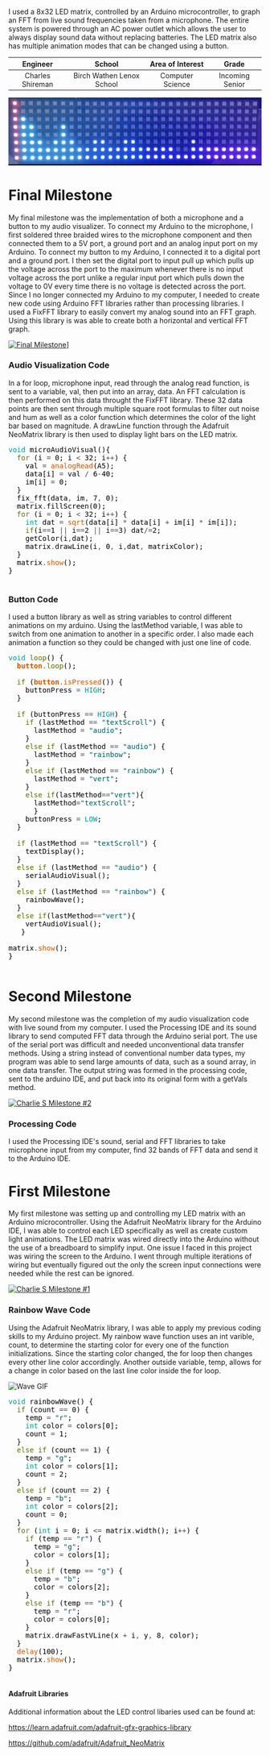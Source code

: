 I used a 8x32 LED matrix, controlled by an Arduino microcontroller, to graph an FFT from live sound frequencies taken from a microphone. The entire system is powered through an AC power outlet which allows the user to always display sound data without replacing batteries. The LED matrix also has multiple animation modes that can be changed using a button. 

| **Engineer** | **School** | **Area of Interest** | **Grade** |
|:--:|:--:|:--:|:--:|
| Charles Shireman | Birch Wathen Lenox School | Computer Science | Incoming Senior

![Headstone Image](https://github.com/CharlesShireman/CharlesShiremans_BSE_Portfolio/raw/gh-pages/Attachment0.jpeg)
  
# Final Milestone
My final milestone was the implementation of both a microphone and a button to my audio visualizer. To connect my Arduino to the microphone, I first soldered three braided wires to the microphone component and then connected them to a 5V port, a ground port and an analog input port on my Arduino. To connect my button to my Arduino, I connected it to a digital port and a ground port. I then set the digital port to input pull up which pulls up the voltage across the port to the maximum whenever there is no input voltage across the port unlike a regular input port which pulls down the voltage to 0V every time there is no voltage is detected across the port. Since I no longer connected my Arduino to my computer, I needed to create new code using Arduino FFT libraries rather than processing libraries. I used a FixFFT library to easily convert my analog sound into an FFT graph. Using this library is was able to create both a horizontal and vertical FFT graph.

[![Final Milestone](https://res.cloudinary.com/marcomontalbano/image/upload/v1632717156/video_to_markdown/images/youtube--eIDTxj1KyaQ-c05b58ac6eb4c4700831b2b3070cd403.jpg)](https://www.youtube.com/watch?v=eIDTxj1KyaQ "Charlie S Milestone #3")]

### Audio Visualization Code
In a for loop, microphone input, read through the analog read function, is sent to a variable, val, then put into an array, data. An FFT calculation is then performed on this data throught the FixFFT library. These 32 data points are then sent through multiple square root formulas to filter out noise and hum as well as a color function which determines the color of the light bar based on magnitude. A drawLine function through the Adafruit NeoMatrix library is then used to display light bars on the LED matrix.
<pre>
<font color="#00979c">void</font> <font color="#000000">microAudioVisual</font><font color="#000000">(</font><font color="#000000">)</font><font color="#000000">{</font>
 &nbsp;<font color="#5e6d03">for</font> <font color="#000000">(</font><font color="#000000">i</font> <font color="#434f54">=</font> <font color="#000000">0</font><font color="#000000">;</font> <font color="#000000">i</font> <font color="#434f54">&lt;</font> <font color="#000000">32</font><font color="#000000">;</font> <font color="#000000">i</font><font color="#434f54">++</font><font color="#000000">)</font> <font color="#000000">{</font>
 &nbsp;&nbsp;&nbsp;<font color="#000000">val</font> <font color="#434f54">=</font> <font color="#d35400">analogRead</font><font color="#000000">(</font><font color="#000000">A5</font><font color="#000000">)</font><font color="#000000">;</font> &nbsp;&nbsp;&nbsp;&nbsp;&nbsp;&nbsp;&nbsp;&nbsp;&nbsp;&nbsp;&nbsp;&nbsp;&nbsp;&nbsp;&nbsp;&nbsp;&nbsp;&nbsp;&nbsp;&nbsp;&nbsp;&nbsp;&nbsp;&nbsp;&nbsp;&nbsp;&nbsp;&nbsp;
 &nbsp;&nbsp;&nbsp;<font color="#000000">data</font><font color="#000000">[</font><font color="#000000">i</font><font color="#000000">]</font> <font color="#434f54">=</font> <font color="#000000">val</font> <font color="#434f54">&#47;</font> <font color="#000000">6</font><font color="#434f54">-</font><font color="#000000">40</font><font color="#000000">;</font> 
 &nbsp;&nbsp;&nbsp;<font color="#000000">im</font><font color="#000000">[</font><font color="#000000">i</font><font color="#000000">]</font> <font color="#434f54">=</font> <font color="#000000">0</font><font color="#000000">;</font>
 &nbsp;<font color="#000000">}</font>
 &nbsp;<font color="#000000">fix_fft</font><font color="#000000">(</font><font color="#000000">data</font><font color="#434f54">,</font> <font color="#000000">im</font><font color="#434f54">,</font> <font color="#000000">7</font><font color="#434f54">,</font> <font color="#000000">0</font><font color="#000000">)</font><font color="#000000">;</font> 
 &nbsp;<font color="#000000">matrix</font><font color="#434f54">.</font><font color="#000000">fillScreen</font><font color="#000000">(</font><font color="#000000">0</font><font color="#000000">)</font><font color="#000000">;</font>
 &nbsp;<font color="#5e6d03">for</font> <font color="#000000">(</font><font color="#000000">i</font> <font color="#434f54">=</font> <font color="#000000">0</font><font color="#000000">;</font> <font color="#000000">i</font> <font color="#434f54">&lt;</font> <font color="#000000">32</font><font color="#000000">;</font> <font color="#000000">i</font><font color="#434f54">++</font><font color="#000000">)</font> <font color="#000000">{</font>
 &nbsp;&nbsp;&nbsp;<font color="#00979c">int</font> <font color="#000000">dat</font> <font color="#434f54">=</font> <font color="#d35400">sqrt</font><font color="#000000">(</font><font color="#000000">data</font><font color="#000000">[</font><font color="#000000">i</font><font color="#000000">]</font> <font color="#434f54">*</font> <font color="#000000">data</font><font color="#000000">[</font><font color="#000000">i</font><font color="#000000">]</font> <font color="#434f54">+</font> <font color="#000000">im</font><font color="#000000">[</font><font color="#000000">i</font><font color="#000000">]</font> <font color="#434f54">*</font> <font color="#000000">im</font><font color="#000000">[</font><font color="#000000">i</font><font color="#000000">]</font><font color="#000000">)</font><font color="#000000">;</font>
 &nbsp;&nbsp;&nbsp;<font color="#5e6d03">if</font><font color="#000000">(</font><font color="#000000">i</font><font color="#434f54">==</font><font color="#000000">1</font> <font color="#434f54">||</font> <font color="#000000">i</font><font color="#434f54">==</font><font color="#000000">2</font> <font color="#434f54">||</font> <font color="#000000">i</font><font color="#434f54">==</font><font color="#000000">3</font><font color="#000000">)</font> <font color="#000000">dat</font><font color="#434f54">&#47;=</font><font color="#000000">2</font><font color="#000000">;</font>
 &nbsp;&nbsp;&nbsp;<font color="#000000">getColor</font><font color="#000000">(</font><font color="#000000">i</font><font color="#434f54">,</font><font color="#000000">dat</font><font color="#000000">)</font><font color="#000000">;</font>
 &nbsp;&nbsp;&nbsp;<font color="#000000">matrix</font><font color="#434f54">.</font><font color="#000000">drawLine</font><font color="#000000">(</font><font color="#000000">i</font><font color="#434f54">,</font> <font color="#000000">0</font><font color="#434f54">,</font> <font color="#000000">i</font><font color="#434f54">,</font><font color="#000000">dat</font><font color="#434f54">,</font> <font color="#000000">matrixColor</font><font color="#000000">)</font><font color="#000000">;</font>
 &nbsp;<font color="#000000">}</font>
 &nbsp;<font color="#000000">matrix</font><font color="#434f54">.</font><font color="#d35400">show</font><font color="#000000">(</font><font color="#000000">)</font><font color="#000000">;</font>
<font color="#000000">}</font>

</pre>
### Button Code
I used a button library as well as string variables to control different animations on my arduino. Using the lastMethod variable, I was able to switch from one animation to another in a specific order. I also made each animation a function so they could be changed with just one line of code. 
<pre>
<font color="#00979c">void</font> <font color="#5e6d03">loop</font><font color="#000000">(</font><font color="#000000">)</font> <font color="#000000">{</font>
 &nbsp;<b><font color="#d35400">button</font></b><font color="#434f54">.</font><font color="#5e6d03">loop</font><font color="#000000">(</font><font color="#000000">)</font><font color="#000000">;</font>

 &nbsp;<font color="#5e6d03">if</font> <font color="#000000">(</font><b><font color="#d35400">button</font></b><font color="#434f54">.</font><font color="#d35400">isPressed</font><font color="#000000">(</font><font color="#000000">)</font><font color="#000000">)</font> <font color="#000000">{</font>
 &nbsp;&nbsp;&nbsp;<font color="#000000">buttonPress</font> <font color="#434f54">=</font> <font color="#00979c">HIGH</font><font color="#000000">;</font>
 &nbsp;<font color="#000000">}</font>

 &nbsp;<font color="#5e6d03">if</font> <font color="#000000">(</font><font color="#000000">buttonPress</font> <font color="#434f54">==</font> <font color="#00979c">HIGH</font><font color="#000000">)</font> <font color="#000000">{</font>
 &nbsp;&nbsp;&nbsp;<font color="#5e6d03">if</font> <font color="#000000">(</font><font color="#000000">lastMethod</font> <font color="#434f54">==</font> <font color="#005c5f">&#34;textScroll&#34;</font><font color="#000000">)</font> <font color="#000000">{</font>
 &nbsp;&nbsp;&nbsp;&nbsp;&nbsp;<font color="#000000">lastMethod</font> <font color="#434f54">=</font> <font color="#005c5f">&#34;audio&#34;</font><font color="#000000">;</font>
 &nbsp;&nbsp;&nbsp;<font color="#000000">}</font>
 &nbsp;&nbsp;&nbsp;<font color="#5e6d03">else</font> <font color="#5e6d03">if</font> <font color="#000000">(</font><font color="#000000">lastMethod</font> <font color="#434f54">==</font> <font color="#005c5f">&#34;audio&#34;</font><font color="#000000">)</font> <font color="#000000">{</font>
 &nbsp;&nbsp;&nbsp;&nbsp;&nbsp;<font color="#000000">lastMethod</font> <font color="#434f54">=</font> <font color="#005c5f">&#34;rainbow&#34;</font><font color="#000000">;</font>
 &nbsp;&nbsp;&nbsp;<font color="#000000">}</font>
 &nbsp;&nbsp;&nbsp;<font color="#5e6d03">else</font> <font color="#5e6d03">if</font> <font color="#000000">(</font><font color="#000000">lastMethod</font> <font color="#434f54">==</font> <font color="#005c5f">&#34;rainbow&#34;</font><font color="#000000">)</font> <font color="#000000">{</font>
 &nbsp;&nbsp;&nbsp;&nbsp;&nbsp;<font color="#000000">lastMethod</font> <font color="#434f54">=</font> <font color="#005c5f">&#34;vert&#34;</font><font color="#000000">;</font>
 &nbsp;&nbsp;&nbsp;<font color="#000000">}</font>
 &nbsp;&nbsp;&nbsp;<font color="#5e6d03">else</font> <font color="#5e6d03">if</font><font color="#000000">(</font><font color="#000000">lastMethod</font><font color="#434f54">==</font><font color="#005c5f">&#34;vert&#34;</font><font color="#000000">)</font><font color="#000000">{</font>
 &nbsp;&nbsp;&nbsp;&nbsp;&nbsp;<font color="#000000">lastMethod</font><font color="#434f54">=</font><font color="#005c5f">&#34;textScroll&#34;</font><font color="#000000">;</font>
 &nbsp;&nbsp;&nbsp;&nbsp;&nbsp;<font color="#000000">}</font>
 &nbsp;&nbsp;&nbsp;<font color="#000000">buttonPress</font> <font color="#434f54">=</font> <font color="#00979c">LOW</font><font color="#000000">;</font>
 &nbsp;<font color="#000000">}</font>

 &nbsp;<font color="#5e6d03">if</font> <font color="#000000">(</font><font color="#000000">lastMethod</font> <font color="#434f54">==</font> <font color="#005c5f">&#34;textScroll&#34;</font><font color="#000000">)</font> <font color="#000000">{</font>
 &nbsp;&nbsp;&nbsp;<font color="#000000">textDisplay</font><font color="#000000">(</font><font color="#000000">)</font><font color="#000000">;</font>
 &nbsp;<font color="#000000">}</font>
 &nbsp;<font color="#5e6d03">else</font> <font color="#5e6d03">if</font> <font color="#000000">(</font><font color="#000000">lastMethod</font> <font color="#434f54">==</font> <font color="#005c5f">&#34;audio&#34;</font><font color="#000000">)</font> <font color="#000000">{</font>
 &nbsp;&nbsp;&nbsp;<font color="#000000">serialAudioVisual</font><font color="#000000">(</font><font color="#000000">)</font><font color="#000000">;</font>
 &nbsp;<font color="#000000">}</font>
 &nbsp;<font color="#5e6d03">else</font> <font color="#5e6d03">if</font> <font color="#000000">(</font><font color="#000000">lastMethod</font> <font color="#434f54">==</font> <font color="#005c5f">&#34;rainbow&#34;</font><font color="#000000">)</font> <font color="#000000">{</font>
 &nbsp;&nbsp;&nbsp;<font color="#000000">rainbowWave</font><font color="#000000">(</font><font color="#000000">)</font><font color="#000000">;</font>
 &nbsp;<font color="#000000">}</font>
 &nbsp;<font color="#5e6d03">else</font> <font color="#5e6d03">if</font><font color="#000000">(</font><font color="#000000">lastMethod</font><font color="#434f54">==</font><font color="#005c5f">&#34;vert&#34;</font><font color="#000000">)</font><font color="#000000">{</font>
 &nbsp;&nbsp;&nbsp;<font color="#000000">vertAudioVisual</font><font color="#000000">(</font><font color="#000000">)</font><font color="#000000">;</font> 
 &nbsp;&nbsp;<font color="#000000">}</font>

<font color="#000000">matrix</font><font color="#434f54">.</font><font color="#d35400">show</font><font color="#000000">(</font><font color="#000000">)</font><font color="#000000">;</font>
<font color="#000000">}</font>

</pre>
# Second Milestone
My second milestone was the completion of my audio visualization code with live sound from my computer. I used the Processing IDE and its sound library to send computed FFT data through the Arduino serial port. The use of the serial port was difficult and needed unconventional data transfer methods. Using a string instead of conventional number data types, my program was able to send large amounts of data, such as a sound array, in one data transfer. The output string was formed in the processing code, sent to the arduino IDE, and put back into its original form with a getVals method.

[![Charlie S Milestone #2](https://res.cloudinary.com/marcomontalbano/image/upload/v1625232831/video_to_markdown/images/youtube--nbdAxFHW8wU-c05b58ac6eb4c4700831b2b3070cd403.jpg)](https://www.youtube.com/watch?v=nbdAxFHW8wU "Charlie S Milestone #2")
### Processing Code
I used the Processing IDE's sound, serial and FFT libraries to take microphone input from my computer, find 32 bands of FFT data and send it to the Arduino IDE.

# First Milestone
  

My first milestone was setting up and controlling my LED matrix with an Arduino microcontroller. Using the Adafruit NeoMatrix library for the Arduino IDE, I was able to control each LED specifically as well as create custom light animations. The LED matrix was wired directly into the Arduino without the use of a breadboard to simplify input. One issue I faced in this project was wiring the screen to the Arduino. I went through multiple iterations of wiring but eventually figured out the only the screen input connections were needed while the rest can be ignored. 

[![Charlie S Milestone #1](https://res.cloudinary.com/marcomontalbano/image/upload/v1624455381/video_to_markdown/images/youtube--I3flct1JG6U-c05b58ac6eb4c4700831b2b3070cd403.jpg)](https://www.youtube.com/watch?v=I3flct1JG6U "Charlie S Milestone #1")

### Rainbow Wave Code

Using the Adafruit NeoMatrix library, I was able to apply my previous coding skills to my Arduino project. My rainbow wave function uses an int varible, count, to determine the starting color for every one of the function initializations. Since the starting color changed, the for loop then changes every other line color accordingly. Another outside variable, temp, allows for a change in color based on the last line color inside the for loop.

![Wave GIF](https://github.com/CharlesShireman/CharlesShiremans_BSE_Portfolio/raw/gh-pages/rainbowWave.gif)
<pre>
<font color="#00979c">void</font> <font color="#000000">rainbowWave</font><font color="#000000">(</font><font color="#000000">)</font> <font color="#000000">{</font>
 &nbsp;<font color="#5e6d03">if</font> <font color="#000000">(</font><font color="#000000">count</font> <font color="#434f54">==</font> <font color="#000000">0</font><font color="#000000">)</font> <font color="#000000">{</font>
 &nbsp;&nbsp;&nbsp;<font color="#000000">temp</font> <font color="#434f54">=</font> <font color="#005c5f">&#34;r&#34;</font><font color="#000000">;</font>
 &nbsp;&nbsp;&nbsp;<font color="#00979c">int</font> <font color="#000000">color</font> <font color="#434f54">=</font> <font color="#000000">colors</font><font color="#000000">[</font><font color="#000000">0</font><font color="#000000">]</font><font color="#000000">;</font>
 &nbsp;&nbsp;&nbsp;<font color="#000000">count</font> <font color="#434f54">=</font> <font color="#000000">1</font><font color="#000000">;</font>
 &nbsp;<font color="#000000">}</font>
 &nbsp;<font color="#5e6d03">else</font> <font color="#5e6d03">if</font> <font color="#000000">(</font><font color="#000000">count</font> <font color="#434f54">==</font> <font color="#000000">1</font><font color="#000000">)</font> <font color="#000000">{</font>
 &nbsp;&nbsp;&nbsp;<font color="#000000">temp</font> <font color="#434f54">=</font> <font color="#005c5f">&#34;g&#34;</font><font color="#000000">;</font>
 &nbsp;&nbsp;&nbsp;<font color="#00979c">int</font> <font color="#000000">color</font> <font color="#434f54">=</font> <font color="#000000">colors</font><font color="#000000">[</font><font color="#000000">1</font><font color="#000000">]</font><font color="#000000">;</font>
 &nbsp;&nbsp;&nbsp;<font color="#000000">count</font> <font color="#434f54">=</font> <font color="#000000">2</font><font color="#000000">;</font>
 &nbsp;<font color="#000000">}</font>
 &nbsp;<font color="#5e6d03">else</font> <font color="#5e6d03">if</font> <font color="#000000">(</font><font color="#000000">count</font> <font color="#434f54">==</font> <font color="#000000">2</font><font color="#000000">)</font> <font color="#000000">{</font>
 &nbsp;&nbsp;&nbsp;<font color="#000000">temp</font> <font color="#434f54">=</font> <font color="#005c5f">&#34;b&#34;</font><font color="#000000">;</font>
 &nbsp;&nbsp;&nbsp;<font color="#00979c">int</font> <font color="#000000">color</font> <font color="#434f54">=</font> <font color="#000000">colors</font><font color="#000000">[</font><font color="#000000">2</font><font color="#000000">]</font><font color="#000000">;</font>
 &nbsp;&nbsp;&nbsp;<font color="#000000">count</font> <font color="#434f54">=</font> <font color="#000000">0</font><font color="#000000">;</font>
 &nbsp;<font color="#000000">}</font>
 &nbsp;<font color="#5e6d03">for</font> <font color="#000000">(</font><font color="#00979c">int</font> <font color="#000000">i</font> <font color="#434f54">=</font> <font color="#000000">0</font><font color="#000000">;</font> <font color="#000000">i</font> <font color="#434f54">&lt;=</font> <font color="#000000">matrix</font><font color="#434f54">.</font><font color="#000000">width</font><font color="#000000">(</font><font color="#000000">)</font><font color="#000000">;</font> <font color="#000000">i</font><font color="#434f54">++</font><font color="#000000">)</font> <font color="#000000">{</font>
 &nbsp;&nbsp;&nbsp;<font color="#5e6d03">if</font> <font color="#000000">(</font><font color="#000000">temp</font> <font color="#434f54">==</font> <font color="#005c5f">&#34;r&#34;</font><font color="#000000">)</font> <font color="#000000">{</font>
 &nbsp;&nbsp;&nbsp;&nbsp;&nbsp;<font color="#000000">temp</font> <font color="#434f54">=</font> <font color="#005c5f">&#34;g&#34;</font><font color="#000000">;</font>
 &nbsp;&nbsp;&nbsp;&nbsp;&nbsp;<font color="#000000">color</font> <font color="#434f54">=</font> <font color="#000000">colors</font><font color="#000000">[</font><font color="#000000">1</font><font color="#000000">]</font><font color="#000000">;</font>
 &nbsp;&nbsp;&nbsp;<font color="#000000">}</font>
 &nbsp;&nbsp;&nbsp;<font color="#5e6d03">else</font> <font color="#5e6d03">if</font> <font color="#000000">(</font><font color="#000000">temp</font> <font color="#434f54">==</font> <font color="#005c5f">&#34;g&#34;</font><font color="#000000">)</font> <font color="#000000">{</font>
 &nbsp;&nbsp;&nbsp;&nbsp;&nbsp;<font color="#000000">temp</font> <font color="#434f54">=</font> <font color="#005c5f">&#34;b&#34;</font><font color="#000000">;</font>
 &nbsp;&nbsp;&nbsp;&nbsp;&nbsp;<font color="#000000">color</font> <font color="#434f54">=</font> <font color="#000000">colors</font><font color="#000000">[</font><font color="#000000">2</font><font color="#000000">]</font><font color="#000000">;</font>
 &nbsp;&nbsp;&nbsp;<font color="#000000">}</font>
 &nbsp;&nbsp;&nbsp;<font color="#5e6d03">else</font> <font color="#5e6d03">if</font> <font color="#000000">(</font><font color="#000000">temp</font> <font color="#434f54">==</font> <font color="#005c5f">&#34;b&#34;</font><font color="#000000">)</font> <font color="#000000">{</font>
 &nbsp;&nbsp;&nbsp;&nbsp;&nbsp;<font color="#000000">temp</font> <font color="#434f54">=</font> <font color="#005c5f">&#34;r&#34;</font><font color="#000000">;</font>
 &nbsp;&nbsp;&nbsp;&nbsp;&nbsp;<font color="#000000">color</font> <font color="#434f54">=</font> <font color="#000000">colors</font><font color="#000000">[</font><font color="#000000">0</font><font color="#000000">]</font><font color="#000000">;</font>
 &nbsp;&nbsp;&nbsp;<font color="#000000">}</font>
 &nbsp;&nbsp;&nbsp;<font color="#000000">matrix</font><font color="#434f54">.</font><font color="#000000">drawFastVLine</font><font color="#000000">(</font><font color="#000000">x</font> <font color="#434f54">+</font> <font color="#000000">i</font><font color="#434f54">,</font> <font color="#000000">y</font><font color="#434f54">,</font> <font color="#000000">8</font><font color="#434f54">,</font> <font color="#000000">color</font><font color="#000000">)</font><font color="#000000">;</font>
 &nbsp;<font color="#000000">}</font>
 &nbsp;<font color="#d35400">delay</font><font color="#000000">(</font><font color="#000000">100</font><font color="#000000">)</font><font color="#000000">;</font>
 &nbsp;<font color="#000000">matrix</font><font color="#434f54">.</font><font color="#d35400">show</font><font color="#000000">(</font><font color="#000000">)</font><font color="#000000">;</font>
<font color="#000000">}</font>

</pre>
#### Adafruit Libraries
Additional information about the LED control libaries used can be found at:

https://learn.adafruit.com/adafruit-gfx-graphics-library

https://github.com/adafruit/Adafruit_NeoMatrix
